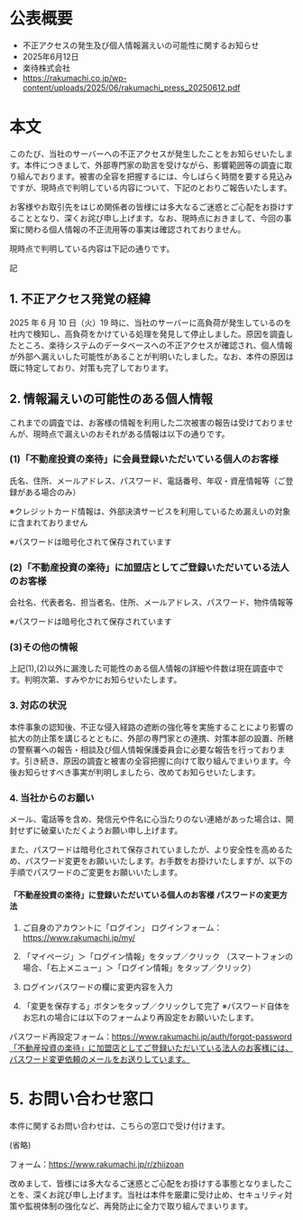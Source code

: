 # 公表概要
- 不正アクセスの発生及び個人情報漏えいの可能性に関するお知らせ
- 2025年6月12日
- 楽待株式会社
- https://rakumachi.co.jp/wp-content/uploads/2025/06/rakumachi_press_20250612.pdf

# 本文
このたび、当社のサーバーへの不正アクセスが発生したことをお知らせいたします。本件につきまして、外部専門家の助言を受けながら、影響範囲等の調査に取り組んでおります。被害の全容を把握するには、今しばらく時間を要する見込みですが、現時点で判明している内容について、下記のとおりご報告いたします。

お客様やお取引先をはじめ関係者の皆様には多大なるご迷惑とご心配をお掛けすることとなり、深くお詫び申し上げます。なお、現時点におきまして、今回の事案に関わる個人情報の不正流用等の事実は確認されておりません。

現時点で判明している内容は下記の通りです。

記

## 1. 不正アクセス発覚の経緯
2025 年 6 月 10 日（火）19 時に、当社のサーバーに高負荷が発生しているのを社内で検知し、高負荷をかけている処理を発見して停止しました。原因を調査したところ、楽待システムのデータベースへの不正アクセスが確認され、個人情報が外部へ漏えいした可能性があることが判明いたしました。なお、本件の原因は既に特定しており、対策も完了しております。

## 2. 情報漏えいの可能性のある個人情報
これまでの調査では、お客様の情報を利用した二次被害の報告は受けておりませんが、現時点で漏えいのおそれがある情報は以下の通りです。

### (1)「不動産投資の楽待」に会員登録いただいている個人のお客様
氏名、住所、メールアドレス、パスワード、電話番号、年収・資産情報等（ご登録がある場合のみ）

※クレジットカード情報は、外部決済サービスを利用しているため漏えいの対象に含まれておりません

※パスワードは暗号化されて保存されています

### (2)「不動産投資の楽待」に加盟店としてご登録いただいている法人のお客様
会社名、代表者名、担当者名、住所、メールアドレス、パスワード、物件情報等

※パスワードは暗号化されて保存されています

### (3)その他の情報
上記(1),(2)以外に漏洩した可能性のある個人情報の詳細や件数は現在調査中です。判明次第、すみやかにお知らせいたします。

### 3. 対応の状況
本件事象の認知後、不正な侵入経路の遮断の強化等を実施することにより影響の拡大の防止策を講じるとともに、外部の専門家との連携、対策本部の設置、所轄の警察署への報告・相談及び個人情報保護委員会に必要な報告を行っております。引き続き、原因の調査と被害の全容把握に向けて取り組んでまいります。今後お知らせすべき事実が判明しましたら、改めてお知らせいたします。

### 4. 当社からのお願い
メール、電話等を含め、発信元や件名に心当たりのない連絡があった場合は、開封せずに破棄いただくようお願い申し上げます。

また、パスワードは暗号化されて保存されていましたが、より安全性を高めるため、パスワード変更をお願いいたします。お手数をお掛けいたしますが、以下の手順でパスワードのご変更をお願いいたします。

#### 「不動産投資の楽待」に登録いただいている個人のお客様 パスワードの変更方法
1. ご自身のアカウントに「ログイン」
ログインフォーム：https://www.rakumachi.jp/my/

2. 「マイページ」＞「ログイン情報」をタップ／クリック
（スマートフォンの場合、「右上メニュー」＞「ログイン情報」をタップ／クリック）

3. ログインパスワードの欄に変更内容を入力

4. 「変更を保存する」ボタンをタップ／クリックして完了
※パスワード自体をお忘れの場合には以下のフォームより再設定をお願いいたします。

パスワード再設定フォーム：https://www.rakumachi.jp/auth/forgot-password「不動産投資の楽待」に加盟店としてご登録いただいている法人のお客様には、パスワード変更依頼のメールをお送りしています。

# 5. お問い合わせ窓口
 本件に関するお問い合わせは、こちらの窓口で受け付けます。

(省略)

フォーム：https://www.rakumachi.jp/r/zhiizoan

改めまして、皆様には多大なるご迷惑とご心配をお掛けする事態となりましたことを、深くお詫び申し上げます。当社は本件を厳粛に受け止め、セキュリティ対策や監視体制の強化など、再発防止に全力で取り組んでまいります。

